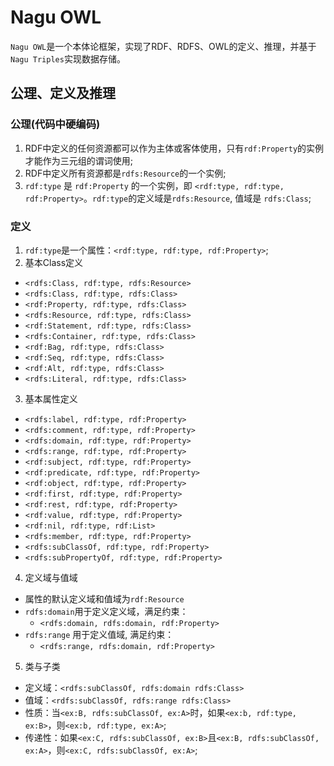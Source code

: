 # Nagu OWL
`Nagu OWL`是一个本体论框架，实现了RDF、RDFS、OWL的定义、推理，并基于`Nagu Triples`实现数据存储。

## 公理、定义及推理

### 公理(代码中硬编码)
1. RDF中定义的任何资源都可以作为主体或客体使用，只有`rdf:Property`的实例才能作为三元组的谓词使用;
2. RDF中定义所有资源都是`rdfs:Resource`的一个实例;
3. `rdf:type` 是 `rdf:Property` 的一个实例，即 `<rdf:type, rdf:type, rdf:Property>`。`rdf:type`的定义域是`rdfs:Resource`, 值域是 `rdfs:Class`;

### 定义
1. `rdf:type`是一个属性：`<rdf:type, rdf:type, rdf:Property>`;
2. 基本Class定义
  - `<rdfs:Class, rdf:type, rdfs:Resource>`
  - `<rdfs:Class, rdf:type, rdfs:Class>`
  - `<rdf:Property, rdf:type, rdfs:Class>`
  - `<rdfs:Resource, rdf:type, rdfs:Class>`
  - `<rdf:Statement, rdf:type, rdfs:Class>`
  - `<rdfs:Container, rdf:type, rdfs:Class>`
  - `<rdf:Bag, rdf:type, rdfs:Class>`
  - `<rdf:Seq, rdf:type, rdfs:Class>`
  - `<rdf:Alt, rdf:type, rdfs:Class>`
  - `<rdfs:Literal, rdf:type, rdfs:Class>`
3. 基本属性定义
  - `<rdfs:label, rdf:type, rdf:Property>`
  - `<rdfs:comment, rdf:type, rdf:Property>`
  - `<rdfs:domain, rdf:type, rdf:Property>`
  - `<rdfs:range, rdf:type, rdf:Property>`
  - `<rdf:subject, rdf:type, rdf:Property>`
  - `<rdf:predicate, rdf:type, rdf:Property>`
  - `<rdf:object, rdf:type, rdf:Property>`
  - `<rdf:first, rdf:type, rdf:Property>`
  - `<rdf:rest, rdf:type, rdf:Property>`
  - `<rdf:value, rdf:type, rdf:Property>`
  - `<rdf:nil, rdf:type, rdf:List>`
  - `<rdfs:member, rdf:type, rdf:Property>`
  - `<rdfs:subClassOf, rdf:type, rdf:Property>`
  - `<rdfs:subPropertyOf, rdf:type, rdf:Property>`
4. 定义域与值域
  - 属性的默认定义域和值域为`rdf:Resource`
  - `rdfs:domain`用于定义定义域，满足约束：
    - `<rdfs:domain, rdfs:domain, rdf:Property>`
  - `rdfs:range` 用于定义值域, 满足约束：
    - `<rdfs:range, rdfs:domain, rdf:Property>`
5. 类与子类
  - 定义域：`<rdfs:subClassOf, rdfs:domain rdfs:Class>`
  - 值域：`<rdfs:subClassOf, rdfs:range rdfs:Class>`
  - 性质：当`<ex:B, rdfs:subClassOf, ex:A>`时，如果`<ex:b, rdf:type, ex:B>`，则`<ex:b, rdf:type, ex:A>`;
  - 传递性：如果`<ex:C, rdfs:subClassOf, ex:B>`且`<ex:B, rdfs:subClassOf, ex:A>`，则`<ex:C, rdfs:subClassOf, ex:A>`;
